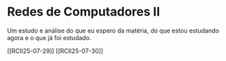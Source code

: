 # Redes de Computadores II

Um estudo e análise do que eu espero da matéria, do que estou estudando agora e o que já foi estudado.

[[RCII25-07-29]]
[[RCII25-07-30]]
